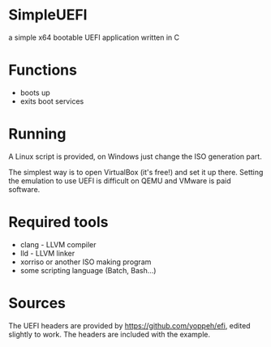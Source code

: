 # SimpleUEFI
a simple x64 bootable UEFI application written in C

# Functions
- boots up
- exits boot services

# Running
A Linux script is provided, on Windows just change the ISO generation part.

The simplest way is to open VirtualBox (it's free!) and set it up there.
Setting the emulation to use UEFI is difficult on QEMU and VMware is paid software.

# Required tools
- clang - LLVM compiler
- lld - LLVM linker
- xorriso or another ISO making program
- some scripting language (Batch, Bash...)

# Sources
The UEFI headers are provided by https://github.com/yoppeh/efi, edited slightly to work.
The headers are included with the example.
